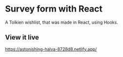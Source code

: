 # Survey form with React

A Tolkien wishlist, that was made in React, using Hooks.
## View it live

https://astonishing-halva-8728d8.netlify.app/
